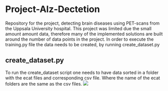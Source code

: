 # Project-Alz-Dectetion
Repository for the project, detecting brain diseases using PET-scans from the Uppsala University hospital. This project was limited due the small amount amount data, therefore many of the implemented solutions are built around the number of data points in the project. In order to execute the training.py file the data needs to be created, by running create_dataset.py


## create_dataset.py
 To run the create_dataset script one needs to have data sorted in a folder with the ecat files and corresponding csv file. Where the name of the ecat folders are the same as the csv files.
 ![](https://github.com/NilsErlanson/Project-Alz-Dectetion/blob/master/csv.png )
